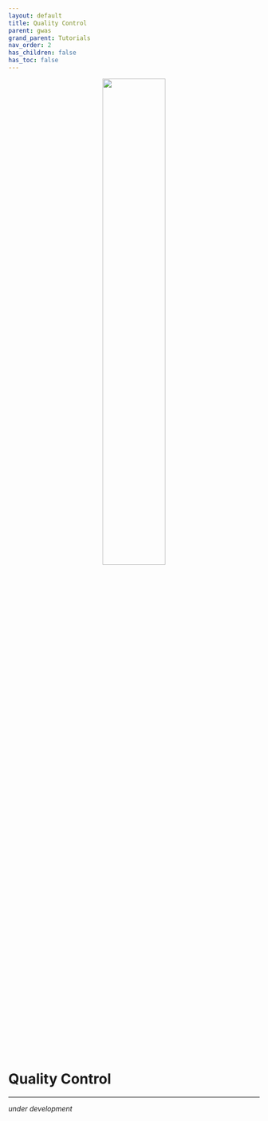 ```yaml
---
layout: default
title: Quality Control
parent: gwas
grand_parent: Tutorials
nav_order: 2
has_children: false
has_toc: false
---
```


<p align="center"><img src="../../../assets/img/genemap-tutorials.svg" height="50%" width="50%"></p>


# Quality Control
---

_under development_